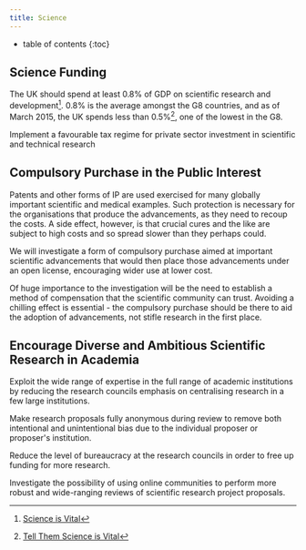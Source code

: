 ```yaml
---
title: Science
---
```

* table of contents
{:toc}

## Science Funding

The UK should spend at least 0.8% of GDP on scientific research and development[^1]. 0.8% is the average amongst the G8 countries, and as of March 2015, the UK spends less than 0.5%[^2], one of the lowest in the G8.

Implement a favourable tax regime for private sector investment in scientific and technical research

## Compulsory Purchase in the Public Interest

Patents and other forms of IP are used exercised for many globally important scientific and medical examples. Such protection is necessary for the organisations that produce the advancements, as they need to recoup the costs. A side effect, however, is that crucial cures and the like are subject to high costs and so spread slower than they perhaps could.

We will investigate a form of compulsory purchase aimed at important scientific advancements that would then place those advancements under an open license, encouraging wider use at lower cost.

Of huge importance to the investigation will be the need to establish a method of compensation that the scientific community can trust. Avoiding a chilling effect is essential - the compulsory purchase should be there to aid the adoption of advancements, not stifle research in the first place.

## Encourage Diverse and Ambitious Scientific Research in Academia

Exploit the wide range of expertise in the full range of academic institutions by reducing the research councils emphasis on centralising research in a few large institutions.

Make research proposals fully anonymous during review to remove both intentional and unintentional bias due to the individual proposer or proposer's institution.

Reduce the level of bureaucracy at the research councils in order to free up funding for more research.

Investigate the possibility of using online communities to perform more robust and wide-ranging reviews of scientific research project proposals.

[^1]: [Science is Vital](http://scienceisvital.org.uk/)
[^2]: [Tell Them Science is Vital](http://scienceisvital.org.uk/tell-them-science-is-vital/)
